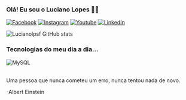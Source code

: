 ### Olá! Eu sou o Luciano Lopes 🙋‍♂️

[![Facebook](https://img.shields.io/badge/Facebook-1877F2?style=for-the-badge&logo=facebook&logoColor=white)](https://facebook.com/lucianolpsf)
[![Instagram](https://img.shields.io/badge/Instagram-E4405F?style=for-the-badge&logo=instagram&logoColor=white)](https://instagram.com/lucianolpsf)
[![Youtube](https://img.shields.io/badge/YouTube-FF0000?style=for-the-badge&logo=youtube&logoColor=white)]()
[![LinkedIn](https://img.shields.io/badge/LinkedIn-0077B5?style=for-the-badge&logo=linkedin&logoColor=white)]()


![Lucianolpsf GitHub stats](https://github-readme-stats.vercel.app/api?username=lucianolpsf&show_icons=true&theme=radical)

### Tecnologias do meu dia a dia...
<div style="display: incline_block">
    <img align="center" alt="MySQL" src="https://img.shields.io/badge/MySQL-00000F?style=for-the-badge&logo=mysql&logoColor=white"/>
</div><br/>

Uma pessoa que nunca cometeu um erro, nunca tentou nada de novo.

-Albert Einstein
